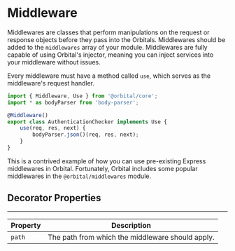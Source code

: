 # Middleware

<type-card type="decorator"></type-card>

Middlewares are classes that perform manipulations on the request or response objects before they pass into the Orbitals. Middlewares should be added to the `middlewares` array of your module. Middlewares are fully capable of using Orbital's injector, meaning you can inject services into your middleware without issues.

Every middleware must have a method called `use`, which serves as the middleware's request handler.

```ts
import { Middleware, Use } from '@orbital/core';
import * as bodyParser from 'body-parser';

@Middleware()
export class AuthenticationChecker implements Use {
    use(req, res, next) {
        bodyParser.json()(req, res, next);
    }
}
```

This is a contrived example of how you can use pre-existing Express middlewares in Orbital. Fortunately, Orbital includes some popular middlewares in the `@orbital/middlewares` module.

## Decorator Properties
------
| Property | Description                                      |
| -------- | ------------------------------------------------ |
| `path`   | The path from which the middleware should apply. |